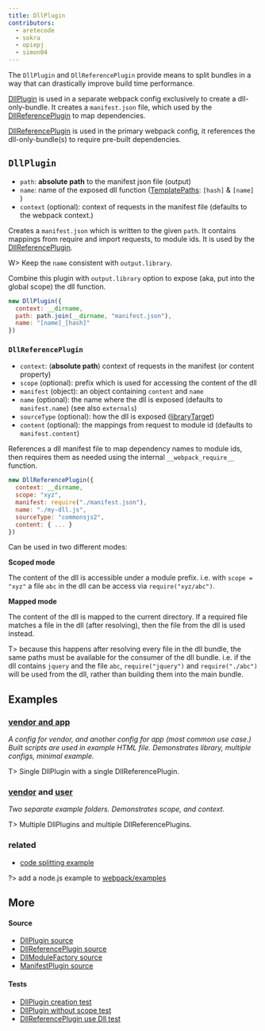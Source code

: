 ```yaml
---
title: DllPlugin
contributors:
  - aretecode
  - sokra
  - opiepj
  - simon04
---
```


The `DllPlugin` and `DllReferencePlugin` provide means to split bundles in a way that can drastically improve build time performance.

[DllPlugin](#DllPlugin) is used in a separate webpack config exclusively to create a dll-only-bundle. It creates a `manifest.json` file, which used by the [DllReferencePlugin](#DllReferencePlugin) to map dependencies.

[DllReferencePlugin](#DllReferencePlugin) is used in the primary webpack config, it references the dll-only-bundle(s) to require pre-built dependencies.



## `DllPlugin`

* `path`: **absolute path** to the manifest json file (output)
* `name`: name of the exposed dll function ([TemplatePaths][src-TemplatedPathPlugin]: `[hash]` & `[name]` )
* `context` (optional): context of requests in the manifest file (defaults to the webpack context.)

Creates a `manifest.json` which is written to the given `path`. It contains mappings from require and import requests, to module ids. It is used by the [DllReferencePlugin](#DllReferencePlugin).


W> Keep the `name` consistent with `output.library`.

Combine this plugin with `output.library` option to expose (aka, put into the global scope) the dll function.

```javascript
new DllPlugin({
  context: __dirname,
  path: path.join(__dirname, "manifest.json"),
  name: "[name]_[hash]"
})
```


### `DllReferencePlugin`

* `context`: (**absolute path**) context of requests in the manifest (or content property)
* `scope` (optional): prefix which is used for accessing the content of the dll
* `manifest` (object): an object containing `content` and `name`
* `name` (optional): the name where the dll is exposed (defaults to `manifest.name`) (see also `externals`)
* `sourceType` (optional): how the dll is exposed ([libraryTarget][docs-libraryTarget])
* `content` (optional): the mappings from request to module id (defaults to `manifest.content`)


References a dll manifest file to map dependency names to module ids, then requires them as needed using the internal `__webpack_require__` function.


```javascript
new DllReferencePlugin({
  context: __dirname,
  scope: "xyz",
  manifest: require("./manifest.json"),
  name: "./my-dll.js",
  sourceType: "commonsjs2",
  content: { ... }
})
```

Can be used in two different modes:

**Scoped mode**

The content of the dll is accessible under a module prefix. i.e. with `scope = "xyz"` a file `abc` in the dll can be access via `require("xyz/abc")`.

**Mapped mode**

The content of the dll is mapped to the current directory. If a required file matches a file in the dll (after resolving), then the file from the dll is used instead.

T> because this happens after resolving every file in the dll bundle, the same paths must be available for the consumer of the dll bundle. i.e. if the dll contains `jquery` and the file `abc`, `require("jquery")` and `require("./abc")` will be used from the dll, rather than building them into the main bundle.


## **Examples**

### [vendor and app][examples-dll-app-and-vendor]

_A config for vendor, and another config for app (most common use case.) Built scripts are used in example HTML file. Demonstrates library, multiple configs, minimal example._

T> Single DllPlugin with a single DllReferencePlugin.


### [vendor][examples-dll-vendor] and [user][examples-dll-user]

_Two separate example folders. Demonstrates scope, and context._

T> Multiple DllPlugins and multiple DllReferencePlugins.


### related
- [code splitting example][examples-explicit-vendor-chunk]


?> add a node.js example to [webpack/examples][examples-examples]



## More

#### Source
- [DllPlugin source][src-DllPlugin]
- [DllReferencePlugin source][src-DllReferencePlugin]
- [DllModuleFactory source][src-DllModuleFactory]
- [ManifestPlugin source][src-ManifestPlugin]

#### Tests
- [DllPlugin creation test][tests-DllPlugin-0]
- [DllPlugin without scope test][tests-DllPlugin-2]
- [DllReferencePlugin use Dll test][tests-DllPlugin-1]


[examples-examples]: https://github.com/webpack/webpack/tree/master/examples
[examples-dll-vendor]: https://github.com/webpack/webpack/tree/master/examples/dll
[examples-dll-user]: https://github.com/webpack/webpack/tree/master/examples/dll-user
[examples-dll-app-and-vendor]: https://github.com/webpack/webpack/tree/master/examples/dll-app-and-vendor
[examples-explicit-vendor-chunk]: https://github.com/webpack/webpack/tree/master/examples/explicit-vendor-chunk/README.md

[src-DllReferencePlugin]: https://github.com/webpack/tree/master/lib/DllReferencePlugin.js
[src-DllPlugin]: https://github.com/webpack/webpack/tree/master/lib/DllPlugin.js
[src-DllEntryPlugin]: https://github.com/webpack/webpack/blob/master/lib/DllEntryPlugin.js
[src-DllModuleFactory]: https://github.com/webpack/webpack/blob/master/lib/DllModuleFactory.js
[src-ManifestPlugin]: https://github.com/webpack/webpack/blob/master/lib/LibManifestPlugin.js
[src-TemplatedPathPlugin]: https://github.com/webpack/webpack/blob/master/lib/TemplatedPathPlugin.js

[tests-DllPlugin-0]: https://github.com/webpack/webpack/tree/master/test/configCases/dll-plugin/0-create-dll/webpack.config.js
[tests-DllPlugin-1]: https://github.com/webpack/webpack/tree/master/test/configCases/dll-plugin
[tests-DllPlugin-2]: https://github.com/webpack/webpack/tree/master/test/configCases/dll-plugin/2-use-dll-without-scope/webpack.config.js

[docs-libraryTarget]: https://webpack.js.org/configuration/output/#output-librarytarget
